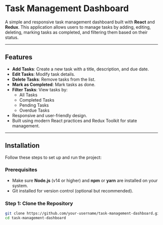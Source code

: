 # Task Management Dashboard

A simple and responsive task management dashboard built with **React** and **Redux**. This application allows users to manage tasks by adding, editing, deleting, marking tasks as completed, and filtering them based on their status.

---

## Features

- **Add Tasks**: Create a new task with a title, description, and due date.
- **Edit Tasks**: Modify task details.
- **Delete Tasks**: Remove tasks from the list.
- **Mark as Completed**: Mark tasks as done.
- **Filter Tasks**: View tasks by:
  - All Tasks
  - Completed Tasks
  - Pending Tasks
  - Overdue Tasks
- Responsive and user-friendly design.
- Built using modern React practices and Redux Toolkit for state management.

---

## Installation

Follow these steps to set up and run the project:

### Prerequisites

- Make sure **Node.js** (v14 or higher) and **npm** or **yarn** are installed on your system.
- Git installed for version control (optional but recommended).

### Step 1: Clone the Repository

```bash
git clone https://github.com/your-username/task-management-dashboard.git
cd task-management-dashboard
